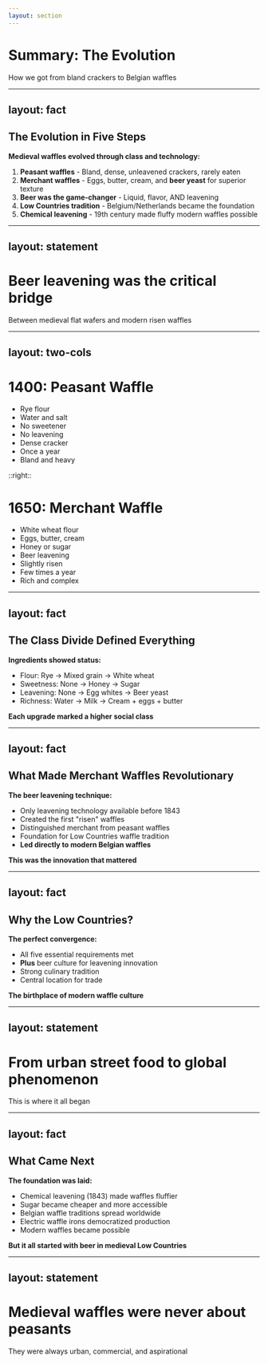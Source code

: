 ```yaml
---
layout: section
---
```

# Summary: The Evolution
How we got from bland crackers to Belgian waffles

---
layout: fact
---
## The Evolution in Five Steps

**Medieval waffles evolved through class and technology:**

1. **Peasant waffles** - Bland, dense, unleavened crackers, rarely eaten
2. **Merchant waffles** - Eggs, butter, cream, and **beer yeast** for superior texture
3. **Beer was the game-changer** - Liquid, flavor, AND leavening
4. **Low Countries tradition** - Belgium/Netherlands became the foundation
5. **Chemical leavening** - 19th century made fluffy modern waffles possible

---
layout: statement
---
# Beer leavening was the critical bridge

Between medieval flat wafers and modern risen waffles

---
layout: two-cols
---

# 1400: Peasant Waffle

- Rye flour
- Water and salt
- No sweetener
- No leavening
- Dense cracker
- Once a year
- Bland and heavy

::right::

# 1650: Merchant Waffle

- White wheat flour
- Eggs, butter, cream
- Honey or sugar
- Beer leavening
- Slightly risen
- Few times a year
- Rich and complex

---
layout: fact
---
## The Class Divide Defined Everything

**Ingredients showed status:**
- Flour: Rye → Mixed grain → White wheat
- Sweetness: None → Honey → Sugar
- Leavening: None → Egg whites → Beer yeast
- Richness: Water → Milk → Cream + eggs + butter

**Each upgrade marked a higher social class**

---
layout: fact
---
## What Made Merchant Waffles Revolutionary

**The beer leavening technique:**
- Only leavening technology available before 1843
- Created the first "risen" waffles
- Distinguished merchant from peasant waffles
- Foundation for Low Countries waffle tradition
- **Led directly to modern Belgian waffles**

**This was the innovation that mattered**

---
layout: fact
---
## Why the Low Countries?

**The perfect convergence:**
- All five essential requirements met
- **Plus** beer culture for leavening innovation
- Strong culinary tradition
- Central location for trade

**The birthplace of modern waffle culture**

---
layout: statement
---
# From urban street food to global phenomenon

This is where it all began

---
layout: fact
---
## What Came Next

**The foundation was laid:**
- Chemical leavening (1843) made waffles fluffier
- Sugar became cheaper and more accessible
- Belgian waffle traditions spread worldwide
- Electric waffle irons democratized production
- Modern waffles became possible

**But it all started with beer in medieval Low Countries**

---
layout: statement
---
# Medieval waffles were never about peasants

They were always urban, commercial, and aspirational
